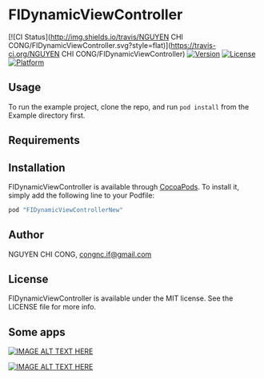 # FIDynamicViewController

[![CI Status](http://img.shields.io/travis/NGUYEN CHI CONG/FIDynamicViewController.svg?style=flat)](https://travis-ci.org/NGUYEN CHI CONG/FIDynamicViewController)
[![Version](https://img.shields.io/cocoapods/v/FIDynamicViewController.svg?style=flat)](http://cocoapods.org/pods/FIDynamicViewController)
[![License](https://img.shields.io/cocoapods/l/FIDynamicViewController.svg?style=flat)](http://cocoapods.org/pods/FIDynamicViewController)
[![Platform](https://img.shields.io/cocoapods/p/FIDynamicViewController.svg?style=flat)](http://cocoapods.org/pods/FIDynamicViewController)

## Usage

To run the example project, clone the repo, and run `pod install` from the Example directory first.

## Requirements

## Installation

FIDynamicViewController is available through [CocoaPods](http://cocoapods.org). To install
it, simply add the following line to your Podfile:

```ruby
pod "FIDynamicViewControllerNew"
```

## Author

NGUYEN CHI CONG, congnc.if@gmail.com

## License

FIDynamicViewController is available under the MIT license. See the LICENSE file for more info.

## Some apps
[![IMAGE ALT TEXT HERE](http://i.imgur.com/br6X0Bv.png)](https://youtu.be/zTPVMOvEQ4I)

[![IMAGE ALT TEXT HERE](http://i.imgur.com/knicmvj.png)](https://youtu.be/9WBnWyKJrZY)

